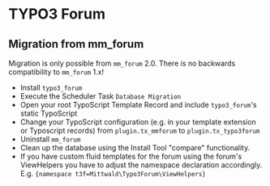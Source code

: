 # TYPO3 Forum

## Migration from mm_forum

Migration is only possible from `mm_forum` 2.0. There is no backwards compatibility to `mm_forum` 1.x!

* Install `typo3_forum`
* Execute the Scheduler Task `Database Migration`
* Open your root TypoScript Template Record and include `typo3_forum`'s static TypoScript
* Change your TypoScript configuration (e.g. in your template extension or Typoscript records) from `plugin.tx_mmforum` to `plugin.tx_typo3forum`
* Uninstall `mm_forum`
* Clean up the database using the Install Tool "compare" functionality.
* If you have custom fluid templates for the forum using the forum's ViewHelpers you have to adjust the namespace declaration accordingly. E.g. `{namespace t3f=Mittwald\Typo3Forum\ViewHelpers}`
